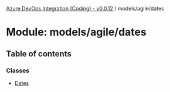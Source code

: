 [Azure DevOps Integration (Coding) - v0.0.12](../README.md) / models/agile/dates

# Module: models/agile/dates

## Table of contents

### Classes

- [Dates](../classes/models_agile_dates.Dates.md)
